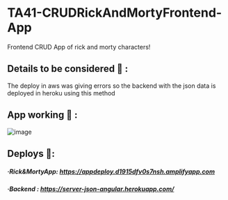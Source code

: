 # TA41-CRUDRickAndMortyFrontend-App
Frontend CRUD App of rick and morty characters!<br>
## Details to be considered 📑 :
The deploy in aws was giving errors so the backend with the json data is deployed in heroku using this method
## App working 🧪 :
![image](https://user-images.githubusercontent.com/55434881/190456525-0a075f7e-a079-407b-9083-dd080280868d.png)

## Deploys 🚀:
##### ·Rick&MortyApp: https://appdeploy.d1915dfv0s7nsh.amplifyapp.com
##### ·Backend : https://server-json-angular.herokuapp.com/
